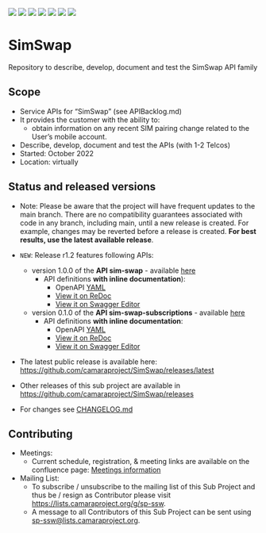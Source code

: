 <a href="https://github.com/camaraproject/SimSwap/commits/" title="Last Commit"><img src="https://img.shields.io/github/last-commit/camaraproject/SimSwap?style=plastic"></a>
<a href="https://github.com/camaraproject/SimSwap/issues" title="Open Issues"><img src="https://img.shields.io/github/issues/camaraproject/SimSwap?style=plastic"></a>
<a href="https://github.com/camaraproject/SimSwap/pulls" title="Open Pull Requests"><img src="https://img.shields.io/github/issues-pr/camaraproject/SimSwap?style=plastic"></a>
<a href="https://github.com/camaraproject/SimSwap/graphs/contributors" title="Contributors"><img src="https://img.shields.io/github/contributors/camaraproject/SimSwap?style=plastic"></a>
<a href="https://github.com/camaraproject/SimSwap" title="Repo Size"><img src="https://img.shields.io/github/repo-size/camaraproject/SimSwap?style=plastic"></a>
<a href="https://github.com/camaraproject/SimSwap/blob/main/LICENSE" title="License"><img src="https://img.shields.io/badge/License-Apache%202.0-green.svg?style=plastic"></a>
<a href="https://github.com/camaraproject/SimSwap/releases/latest" title="Latest Release"><img src="https://img.shields.io/github/release/camaraproject/SimSwapSimSwap?style=plastic"></a>

# SimSwap

Repository to describe, develop, document and test the SimSwap API family

## Scope

* Service APIs for “SimSwap” (see APIBacklog.md)  
* It provides the customer with the ability to:  
  * obtain information on any recent SIM pairing change related to the User’s mobile account.
* Describe, develop, document and test the APIs (with 1-2 Telcos)  
* Started: October 2022
* Location: virtually  

## Status and released versions

* Note: Please be aware that the project will have frequent updates to the main branch. There are no compatibility guarantees associated with code in any branch, including main, until a new release is created. For example, changes may be reverted before a release is created. **For best results, use the latest available release**.
* `NEW`: Release r1.2 features following APIs:
  * version 1.0.0 of the **API sim-swap** - available [here](https://github.com/camaraproject/SimSwap/tree/r1.2)
    * API definitions **with inline documentation**):
      * OpenAPI [YAML](https://github.com/camaraproject/SimSwap/blob/r1.2/code/API_definitions/sim-swap.yaml)
      * [View it on ReDoc](https://redocly.github.io/redoc/?url=https://raw.githubusercontent.com/camaraproject/SimSwap/r1.2/code/API_definitions/sim-swap.yaml&nocors) 
      * [View it on Swagger Editor](https://editor.swagger.io/?url=https://raw.githubusercontent.com/camaraproject/SimSwap/r1.2/code/API_definitions/sim-swap.yaml)
  * version 0.1.0 of the **API sim-swap-subscriptions** - available [here](https://github.com/camaraproject/SimSwap/tree/r1.2)
     * API definitions **with inline documentation**:
       * OpenAPI [YAML](https://github.com/camaraproject/SimSwap/blob/r1.2/code/API_definitions/sim-swap-subscriptions.yaml)
       * [View it on ReDoc](https://redocly.github.io/redoc/?url=https://raw.githubusercontent.com/camaraproject/SimSwap/r1.2/code/API_definitions/sim-swap-subscriptions.yaml&nocors) 
       * [View it on Swagger Editor](https://editor.swagger.io/?url=https://raw.githubusercontent.com/camaraproject/SimSwap/r1.2/code/API_definitions/sim-swap-subscriptions.yaml)

 * The latest public release is available here: https://github.com/camaraproject/SimSwap/releases/latest
 * Other releases of this sub project are available in https://github.com/camaraproject/SimSwap/releases
 * For changes see [CHANGELOG.md](https://github.com/camaraproject/Simswap/blob/main/CHANGELOG.md)

## Contributing

* Meetings:
  * Current schedule, registration, & meeting links are available on the confluence page: [Meetings information](https://wiki.camaraproject.org/display/CAM/NumberVerification)
* Mailing List:
  * To subscribe / unsubscribe to the mailing list of this Sub Project and thus be / resign as Contributor please visit <https://lists.camaraproject.org/g/sp-ssw>.
  * A message to all Contributors of this Sub Project can be sent using <sp-ssw@lists.camaraproject.org>.

